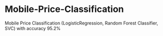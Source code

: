 # Mobile-Price-Classification
Mobile Price Classification (LogisticRegression, Random Forest Classifier, SVC) with accuracy 95.2%
